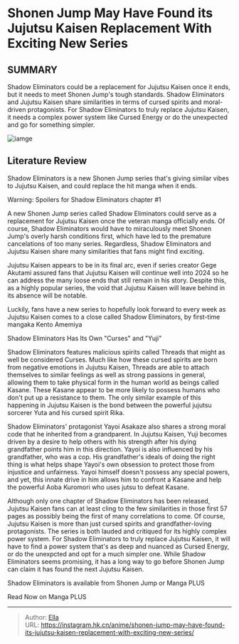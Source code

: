 # Shonen Jump May Have Found its Jujutsu Kaisen Replacement With Exciting New Series


## SUMMARY 



  Shadow Eliminators could be a replacement for Jujutsu Kaisen once it ends, but it needs to meet Shonen Jump&#39;s tough standards.   Shadow Eliminators and Jujutsu Kaisen share similarities in terms of cursed spirits and moral-driven protagonists.   For Shadow Eliminators to truly replace Jujutsu Kaisen, it needs a complex power system like Cursed Energy or do the unexpected and go for something simpler.  

![iamge](https://static1.srcdn.com/wordpress/wp-content/uploads/2023/12/is-shadow-eliminators-the-next-jujutsu-kaisen.jpg)

## Literature Review

Shadow Eliminators is a new Shonen Jump series that&#39;s giving similar vibes to Jujutsu Kaisen, and could replace the hit manga when it ends.




Warning: Spoilers for Shadow Eliminators chapter #1




A new Shonen Jump series called Shadow Eliminators could serve as a replacement for Jujutsu Kaisen once the veteran manga officially ends. Of course, Shadow Eliminators would have to miraculously meet Shonen Jump&#39;s overly harsh conditions first, which have led to the premature cancelations of too many series. Regardless, Shadow Eliminators and Jujutsu Kaisen share many similarities that fans might find exciting.

Jujutsu Kaisen appears to be in its final arc, even if series creator Gege Akutami assured fans that Jujutsu Kaisen will continue well into 2024 so he can address the many loose ends that still remain in his story. Despite this, as a highly popular series, the void that Jujutsu Kaisen will leave behind in its absence will be notable.

          

Luckily, fans have a new series to hopefully look forward to every week as Jujutsu Kaisen comes to a close called Shadow Eliminators, by first-time mangaka Kento Amemiya





 Shadow Eliminators Has Its Own &#34;Curses&#34; and &#34;Yuji&#34; 
          

Shadow Eliminators features malicious spirits called Threads that might as well be considered Curses. Much like how these cursed spirits are born from negative emotions in Jujutsu Kaisen, Threads are able to attach themselves to similar feelings as well as strong passions in general, allowing them to take physical form in the human world as beings called Kasane. These Kasane appear to be more likely to possess humans who don&#39;t put up a resistance to them. The only similar example of this happening in Jujutsu Kaisen is the bond between the powerful jujutsu sorcerer Yuta and his cursed spirit Rika.

Shadow Eliminators&#39; protagonist Yayoi Asakaze also shares a strong moral code that he inherited from a grandparent. In Jujutsu Kaisen, Yuji becomes driven by a desire to help others with his strength after his dying grandfather points him in this direction. Yayoi is also influenced by his grandfather, who was a cop. His grandfather&#39;s ideals of doing the right thing is what helps shape Yayoi&#39;s own obsession to protect those from injustice and unfairness. Yayoi himself doesn&#39;t possess any special powers, and yet, this innate drive in him allows him to confront a Kasane and help the powerful Aoba Kuromori who uses jutsu to defeat Kasane.




          

Although only one chapter of Shadow Eliminators has been released, Jujutsu Kaisen fans can at least cling to the few similarities in those first 57 pages as possibly being the first of many correlations to come. Of course, Jujutsu Kaisen is more than just cursed spirits and grandfather-loving protagonists. The series is both lauded and critiqued for its highly complex power system. For Shadow Eliminators to truly replace Jujutsu Kaisen, it will have to find a power system that&#39;s as deep and nuanced as Cursed Energy, or do the unexpcted and opt for a much simpler one. While Shadow Eliminators seems promising, it has a long way to go before Shonen Jump can claim it has found the next Jujutsu Kaisen.

Shadow Eliminators is available from Shonen Jump or Manga PLUS




Read Now on Manga PLUS



---

> Author: [Ella](https://instagram.hk.cn/)  
> URL: https://instagram.hk.cn/anime/shonen-jump-may-have-found-its-jujutsu-kaisen-replacement-with-exciting-new-series/  

